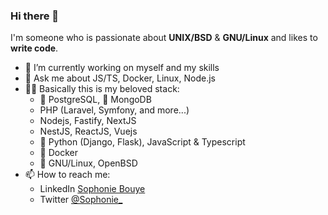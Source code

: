 ### Hi there 👋
I'm someone who is passionate about **UNIX/BSD** & **GNU/Linux** and likes to **write code**.

- 🔭 I’m currently working on myself and my skills
- 💬 Ask me about JS/TS, Docker, Linux, Node.js
- 🧑‍💻 Basically this is my beloved stack:
  - :elephant: PostgreSQL, :seedling: MongoDB
  - PHP (Laravel, Symfony, and more...)
  - Nodejs, Fastify, NextJS
  - NestJS, ReactJS, Vuejs
  - :snake: Python (Django, Flask), JavaScript & Typescript
  - 🐳 Docker
  - 🐧 GNU/Linux, OpenBSD
- 📫 How to reach me:
  - LinkedIn [Sophonie Bouye](https://www.linkedin.com/in/sophone-bouye_/)
  - Twitter [@Sophonie_](https://twitter.com/Sophonie_)
